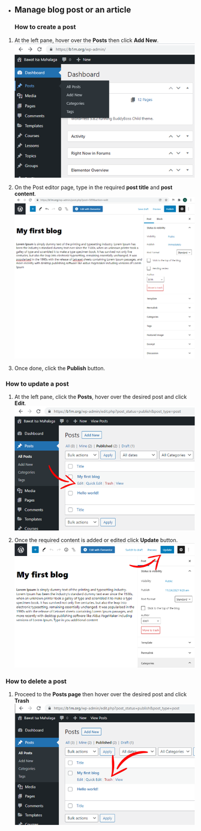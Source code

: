 - ## Manage blog post or an article
  ### How to create a post
1. At the left pane, hover over the **Posts** then click **Add New**.
![Image2.1](/img/2.1.PNG)


2. On the Post editor page, type in the required **post title** and **post content**.
![Image2.2](/img/2.2.PNG)


3. Once done, click the **Publish** button.

  ### How to update a post
1. At the left pane, click the **Posts**, hover over the desired post and click **Edit**.
![Image2.3](/img/2.3.png) 


2. Once the required content is added or edited click **Update** button. 
![Image2.4](/img/2.4.PNG)   

  ### How to delete a post
1. Proceed to the **Posts page** then hover over the desired post and click **Trash**
![Image2.5](/img/2.5.PNG)
